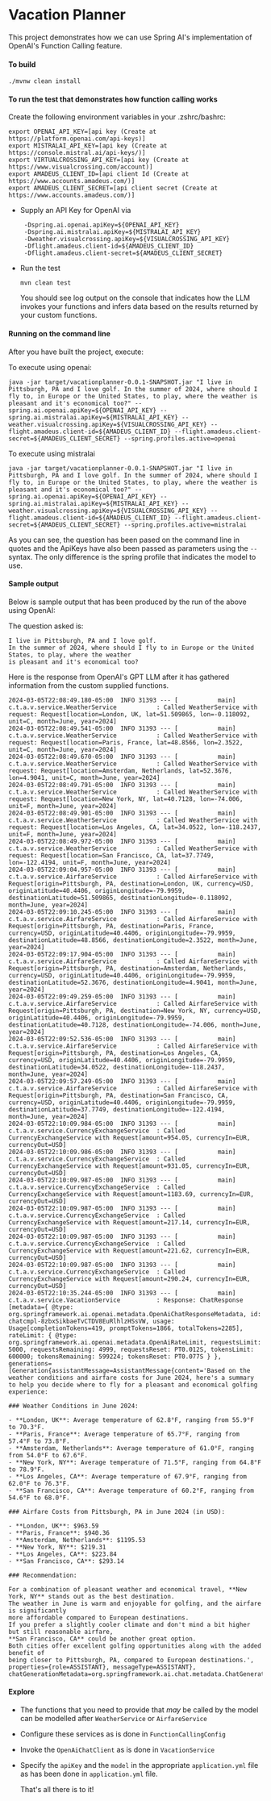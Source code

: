 Vacation Planner
===

This project demonstrates how we can use
Spring AI's implementation of OpenAI's Function
Calling feature.

#### To build

```agsl
./mvnw clean install
```


#### To run the test that demonstrates how function calling works

Create the following environment variables in your .zshrc/bashrc:

```
export OPENAI_API_KEY=[api key (Create at https://platform.openai.com/api-keys)]
export MISTRALAI_API_KEY=[api key (Create at https://console.mistral.ai/api-keys/)]
export VIRTUALCROSSING_API_KEY=[api key (Create at https://www.visualcrossing.com/account)]
export AMADEUS_CLIENT_ID=[api client Id (Create at https://www.accounts.amadeus.com/)]
export AMADEUS_CLIENT_SECRET=[api client secret (Create at https://www.accounts.amadeus.com/)]
```
- Supply an API Key for OpenAI via
   ```
    -Dspring.ai.openai.apiKey=${OPENAI_API_KEY}
    -Dspring.ai.mistralai.apiKey=${MISTRALAI_API_KEY}
    -Dweather.visualcrossing.apiKey=${VISUALCROSSING_API_KEY}
    -Dflight.amadeus.client-id=${AMADEUS_CLIENT_ID}
    -Dflight.amadeus.client-secret=${AMADEUS_CLIENT_SECRET}
    ```
- Run the test
  ```agsl
  mvn clean test
  ```
  You should see log output on the console that indicates how the LLM invokes your functions and infers data based on the results 
  returned by your custom functions.


#### Running on the command line

After you have built the project, execute:

To execute using openai:
```
java -jar target/vacationplanner-0.0.1-SNAPSHOT.jar "I live in Pittsburgh, PA and I love golf. In the summer of 2024, where should I fly to, in Europe or the United States, to play, where the weather is pleasant and it's economical too?" --spring.ai.openai.apiKey=${OPENAI_API_KEY} --spring.ai.mistralai.apiKey=${MISTRALAI_API_KEY} --weather.visualcrossing.apiKey=${VISUALCROSSING_API_KEY} --flight.amadeus.client-id=${AMADEUS_CLIENT_ID} --flight.amadeus.client-secret=${AMADEUS_CLIENT_SECRET} --spring.profiles.active=openai
```

To execute using mistralai
```
java -jar target/vacationplanner-0.0.1-SNAPSHOT.jar "I live in Pittsburgh, PA and I love golf. In the summer of 2024, where should I fly to, in Europe or the United States, to play, where the weather is pleasant and it's economical too?" --spring.ai.openai.apiKey=${OPENAI_API_KEY} --spring.ai.mistralai.apiKey=${MISTRALAI_API_KEY} --weather.visualcrossing.apiKey=${VISUALCROSSING_API_KEY} --flight.amadeus.client-id=${AMADEUS_CLIENT_ID} --flight.amadeus.client-secret=${AMADEUS_CLIENT_SECRET} --spring.profiles.active=mistralai
```


As you can see, the question has been pased on the command line in quotes and the ApiKeys have also been passed as parameters using the `--` syntax. 
The only difference is the spring profile that indicates the model to use. 


#### Sample output
Below is sample output that has been produced by the run of the above using OpenAI:

The question asked is:

```agsl
I live in Pittsburgh, PA and I love golf.
In the summer of 2024, where should I fly to in Europe or the United States, to play, where the weather
is pleasant and it's economical too?
```
Here is the response from OpenAI's GPT LLM after it has gathered information from the custom supplied functions.
```agsl
2024-03-05T22:08:49.180-05:00  INFO 31393 --- [           main] c.t.a.v.service.WeatherService           : Called WeatherService with request: Request[location=London, UK, lat=51.509865, lon=-0.118092, unit=C, month=June, year=2024]
2024-03-05T22:08:49.541-05:00  INFO 31393 --- [           main] c.t.a.v.service.WeatherService           : Called WeatherService with request: Request[location=Paris, France, lat=48.8566, lon=2.3522, unit=C, month=June, year=2024]
2024-03-05T22:08:49.670-05:00  INFO 31393 --- [           main] c.t.a.v.service.WeatherService           : Called WeatherService with request: Request[location=Amsterdam, Netherlands, lat=52.3676, lon=4.9041, unit=C, month=June, year=2024]
2024-03-05T22:08:49.791-05:00  INFO 31393 --- [           main] c.t.a.v.service.WeatherService           : Called WeatherService with request: Request[location=New York, NY, lat=40.7128, lon=-74.006, unit=F, month=June, year=2024]
2024-03-05T22:08:49.901-05:00  INFO 31393 --- [           main] c.t.a.v.service.WeatherService           : Called WeatherService with request: Request[location=Los Angeles, CA, lat=34.0522, lon=-118.2437, unit=F, month=June, year=2024]
2024-03-05T22:08:49.972-05:00  INFO 31393 --- [           main] c.t.a.v.service.WeatherService           : Called WeatherService with request: Request[location=San Francisco, CA, lat=37.7749, lon=-122.4194, unit=F, month=June, year=2024]
2024-03-05T22:09:04.957-05:00  INFO 31393 --- [           main] c.t.a.v.service.AirfareService           : Called AirfareService with Request[origin=Pittsburgh, PA, destination=London, UK, currency=USD, originLatitude=40.4406, originLongitude=-79.9959, destinationLatitude=51.509865, destinationLongitude=-0.118092, month=June, year=2024]
2024-03-05T22:09:10.245-05:00  INFO 31393 --- [           main] c.t.a.v.service.AirfareService           : Called AirfareService with Request[origin=Pittsburgh, PA, destination=Paris, France, currency=USD, originLatitude=40.4406, originLongitude=-79.9959, destinationLatitude=48.8566, destinationLongitude=2.3522, month=June, year=2024]
2024-03-05T22:09:17.904-05:00  INFO 31393 --- [           main] c.t.a.v.service.AirfareService           : Called AirfareService with Request[origin=Pittsburgh, PA, destination=Amsterdam, Netherlands, currency=USD, originLatitude=40.4406, originLongitude=-79.9959, destinationLatitude=52.3676, destinationLongitude=4.9041, month=June, year=2024]
2024-03-05T22:09:49.259-05:00  INFO 31393 --- [           main] c.t.a.v.service.AirfareService           : Called AirfareService with Request[origin=Pittsburgh, PA, destination=New York, NY, currency=USD, originLatitude=40.4406, originLongitude=-79.9959, destinationLatitude=40.7128, destinationLongitude=-74.006, month=June, year=2024]
2024-03-05T22:09:52.536-05:00  INFO 31393 --- [           main] c.t.a.v.service.AirfareService           : Called AirfareService with Request[origin=Pittsburgh, PA, destination=Los Angeles, CA, currency=USD, originLatitude=40.4406, originLongitude=-79.9959, destinationLatitude=34.0522, destinationLongitude=-118.2437, month=June, year=2024]
2024-03-05T22:09:57.249-05:00  INFO 31393 --- [           main] c.t.a.v.service.AirfareService           : Called AirfareService with Request[origin=Pittsburgh, PA, destination=San Francisco, CA, currency=USD, originLatitude=40.4406, originLongitude=-79.9959, destinationLatitude=37.7749, destinationLongitude=-122.4194, month=June, year=2024]
2024-03-05T22:10:09.984-05:00  INFO 31393 --- [           main] c.t.a.v.service.CurrencyExchangeService  : Called CurrencyExchangeService with Request[amount=954.05, currencyIn=EUR, currencyOut=USD]
2024-03-05T22:10:09.986-05:00  INFO 31393 --- [           main] c.t.a.v.service.CurrencyExchangeService  : Called CurrencyExchangeService with Request[amount=931.05, currencyIn=EUR, currencyOut=USD]
2024-03-05T22:10:09.987-05:00  INFO 31393 --- [           main] c.t.a.v.service.CurrencyExchangeService  : Called CurrencyExchangeService with Request[amount=1183.69, currencyIn=EUR, currencyOut=USD]
2024-03-05T22:10:09.987-05:00  INFO 31393 --- [           main] c.t.a.v.service.CurrencyExchangeService  : Called CurrencyExchangeService with Request[amount=217.14, currencyIn=EUR, currencyOut=USD]
2024-03-05T22:10:09.987-05:00  INFO 31393 --- [           main] c.t.a.v.service.CurrencyExchangeService  : Called CurrencyExchangeService with Request[amount=221.62, currencyIn=EUR, currencyOut=USD]
2024-03-05T22:10:09.987-05:00  INFO 31393 --- [           main] c.t.a.v.service.CurrencyExchangeService  : Called CurrencyExchangeService with Request[amount=290.24, currencyIn=EUR, currencyOut=USD]
2024-03-05T22:10:35.244-05:00  INFO 31393 --- [           main] c.t.a.v.service.VacationService          : Response: ChatResponse [metadata={ @type: org.springframework.ai.openai.metadata.OpenAiChatResponseMetadata, id: chatcmpl-8zbxSikbaeTvCTDV8EuRlhlzHSsVW, usage: Usage[completionTokens=419, promptTokens=1866, totalTokens=2285], rateLimit: { @type: org.springframework.ai.openai.metadata.OpenAiRateLimit, requestsLimit: 5000, requestsRemaining: 4999, requestsReset: PT0.012S, tokensLimit: 600000; tokensRemaining: 599224; tokensReset: PT0.077S } }, generations=[Generation{assistantMessage=AssistantMessage{content='Based on the weather conditions and airfare costs for June 2024, here's a summary to help you decide where to fly for a pleasant and economical golfing experience:

### Weather Conditions in June 2024:

- **London, UK**: Average temperature of 62.8°F, ranging from 55.9°F to 70.3°F.
- **Paris, France**: Average temperature of 65.7°F, ranging from 57.4°F to 73.8°F.
- **Amsterdam, Netherlands**: Average temperature of 61.0°F, ranging from 54.0°F to 67.6°F.
- **New York, NY**: Average temperature of 71.5°F, ranging from 64.8°F to 78.9°F.
- **Los Angeles, CA**: Average temperature of 67.9°F, ranging from 62.0°F to 76.3°F.
- **San Francisco, CA**: Average temperature of 60.2°F, ranging from 54.6°F to 68.0°F.

### Airfare Costs from Pittsburgh, PA in June 2024 (in USD):

- **London, UK**: $963.59
- **Paris, France**: $940.36
- **Amsterdam, Netherlands**: $1195.53
- **New York, NY**: $219.31
- **Los Angeles, CA**: $223.84
- **San Francisco, CA**: $293.14

### Recommendation:

For a combination of pleasant weather and economical travel, **New York, NY** stands out as the best destination. 
The weather in June is warm and enjoyable for golfing, and the airfare is significantly 
more affordable compared to European destinations. 
If you prefer a slightly cooler climate and don't mind a bit higher but still reasonable airfare, 
**San Francisco, CA** could be another great option. 
Both cities offer excellent golfing opportunities along with the added benefit of 
being closer to Pittsburgh, PA, compared to European destinations.', 
properties={role=ASSISTANT}, messageType=ASSISTANT}, chatGenerationMetadata=org.springframework.ai.chat.metadata.ChatGenerationMetadata$1@687fd6e}]]

```
#### Explore
- The functions that you need to provide that _may_ be called by 
  the model can be modelled after <code>WeatherService</code> or <code>AirfareService</code>
- Configure these services as is done in <code>FunctionCallingConfig</code>
- Invoke the <code>OpenAiChatClient</code> as is done in <code>VacationService</code>
- Specify the <code>apiKey</code> and the <code>model</code> in the appropriate <code>application.yml</code> file as 
  has been done in <code>application.yml</code> file.

  That's all there is to it!